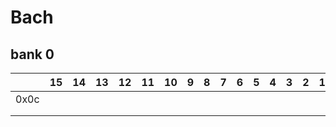 # Bach

## bank 0

|      | 15 | 14 | 13 | 12 | 11 | 10 | 9 | 8 | 7 | 6 | 5 | 4 | 3 | 2 | 1 | 0 |
|------|----|----|----|----|----|----|---|---|---|---|---|---|---|---|---|---|
| 0x0c |    |    |    |    |    |    |   |   |   |   |   |   |   |   |   |   |
|      |    |    |    |    |    |    |   |   |   |   |   |   |   |   |   |   |
|      |    |    |    |    |    |    |   |   |   |   |   |   |   |   |   |   |

